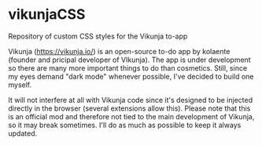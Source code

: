 # vikunjaCSS
Repository of custom CSS styles for the Vikunja to-app

Vikunja (https://vikunja.io/) is an open-source to-do app by kolaente (founder and pricipal developer of VIkunja).
The app is under development so there are many more important things to do than cosmetics. Still, since my eyes demand "dark mode" whenever possible, I've decided to build one myself.

It will not interfere at all with Vikunja code since it's designed to be injected directly in the browser (several extensions allow this). Please note that this is an official mod and therefore not tied to the main development of Vikunja, so it may break sometimes. I'll do as much as possible to keep it always updated.
